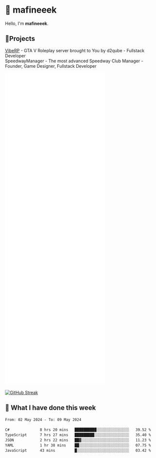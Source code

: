 # 👋 mafineeek
Hello, I'm **mafineeek**.

## 📝Projects

[VibeRP](https://v-rp.pl) - GTA V Roleplay server brought to You by d2qube - Fullstack Developer<br/>
SpeedwayManager - The most advanced Speedway Club Manager - Founder, Game Designer, Fullstack Developer


![](./github-metrics.svg)

[![GitHub Streak](https://streak-stats.demolab.com/?user=mafineeek)](https://git.io/streak-stats)

## 📰 What I have done this week
<!--START_SECTION:waka-->

```txt
From: 02 May 2024 - To: 09 May 2024

C#              8 hrs 20 mins   ██████████░░░░░░░░░░░░░░░   39.52 %
TypeScript      7 hrs 27 mins   █████████░░░░░░░░░░░░░░░░   35.40 %
JSON            2 hrs 22 mins   ██▓░░░░░░░░░░░░░░░░░░░░░░   11.23 %
YAML            1 hr 38 mins    ██░░░░░░░░░░░░░░░░░░░░░░░   07.75 %
JavaScript      43 mins         █░░░░░░░░░░░░░░░░░░░░░░░░   03.42 %
```

<!--END_SECTION:waka-->
